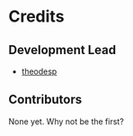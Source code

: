 # Credits

## Development Lead

- [theodesp](https://github.com/theodesp)

## Contributors

None yet. Why not be the first?
